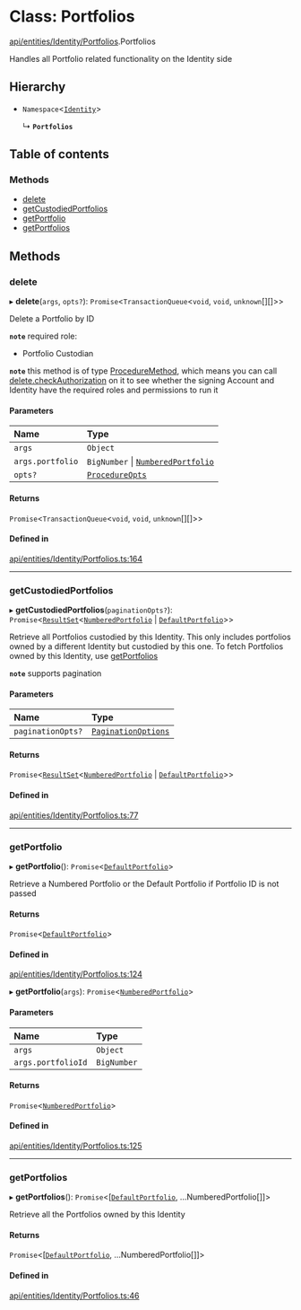 # Class: Portfolios

[api/entities/Identity/Portfolios](../wiki/api.entities.Identity.Portfolios).Portfolios

Handles all Portfolio related functionality on the Identity side

## Hierarchy

- `Namespace`<[`Identity`](../wiki/api.entities.Identity.Identity)\>

  ↳ **`Portfolios`**

## Table of contents

### Methods

- [delete](../wiki/api.entities.Identity.Portfolios.Portfolios#delete)
- [getCustodiedPortfolios](../wiki/api.entities.Identity.Portfolios.Portfolios#getcustodiedportfolios)
- [getPortfolio](../wiki/api.entities.Identity.Portfolios.Portfolios#getportfolio)
- [getPortfolios](../wiki/api.entities.Identity.Portfolios.Portfolios#getportfolios)

## Methods

### delete

▸ **delete**(`args`, `opts?`): `Promise`<`TransactionQueue`<`void`, `void`, `unknown`[][]\>\>

Delete a Portfolio by ID

**`note`** required role:
  - Portfolio Custodian

**`note`** this method is of type [ProcedureMethod](../wiki/types.ProcedureMethod), which means you can call [delete.checkAuthorization](../wiki/types.ProcedureMethod#checkauthorization)
  on it to see whether the signing Account and Identity have the required roles and permissions to run it

#### Parameters

| Name | Type |
| :------ | :------ |
| `args` | `Object` |
| `args.portfolio` | `BigNumber` \| [`NumberedPortfolio`](../wiki/api.entities.NumberedPortfolio.NumberedPortfolio) |
| `opts?` | [`ProcedureOpts`](../wiki/types.ProcedureOpts) |

#### Returns

`Promise`<`TransactionQueue`<`void`, `void`, `unknown`[][]\>\>

#### Defined in

[api/entities/Identity/Portfolios.ts:164](https://github.com/PolymathNetwork/polymesh-sdk/blob/31dfa0dc/src/api/entities/Identity/Portfolios.ts#L164)

___

### getCustodiedPortfolios

▸ **getCustodiedPortfolios**(`paginationOpts?`): `Promise`<[`ResultSet`](../wiki/types.ResultSet)<[`NumberedPortfolio`](../wiki/api.entities.NumberedPortfolio.NumberedPortfolio) \| [`DefaultPortfolio`](../wiki/api.entities.DefaultPortfolio.DefaultPortfolio)\>\>

Retrieve all Portfolios custodied by this Identity.
  This only includes portfolios owned by a different Identity but custodied by this one.
  To fetch Portfolios owned by this Identity, use [getPortfolios](../wiki/api.entities.Identity.Portfolios.Portfolios#getportfolios)

**`note`** supports pagination

#### Parameters

| Name | Type |
| :------ | :------ |
| `paginationOpts?` | [`PaginationOptions`](../wiki/types.PaginationOptions) |

#### Returns

`Promise`<[`ResultSet`](../wiki/types.ResultSet)<[`NumberedPortfolio`](../wiki/api.entities.NumberedPortfolio.NumberedPortfolio) \| [`DefaultPortfolio`](../wiki/api.entities.DefaultPortfolio.DefaultPortfolio)\>\>

#### Defined in

[api/entities/Identity/Portfolios.ts:77](https://github.com/PolymathNetwork/polymesh-sdk/blob/31dfa0dc/src/api/entities/Identity/Portfolios.ts#L77)

___

### getPortfolio

▸ **getPortfolio**(): `Promise`<[`DefaultPortfolio`](../wiki/api.entities.DefaultPortfolio.DefaultPortfolio)\>

Retrieve a Numbered Portfolio or the Default Portfolio if Portfolio ID is not passed

#### Returns

`Promise`<[`DefaultPortfolio`](../wiki/api.entities.DefaultPortfolio.DefaultPortfolio)\>

#### Defined in

[api/entities/Identity/Portfolios.ts:124](https://github.com/PolymathNetwork/polymesh-sdk/blob/31dfa0dc/src/api/entities/Identity/Portfolios.ts#L124)

▸ **getPortfolio**(`args`): `Promise`<[`NumberedPortfolio`](../wiki/api.entities.NumberedPortfolio.NumberedPortfolio)\>

#### Parameters

| Name | Type |
| :------ | :------ |
| `args` | `Object` |
| `args.portfolioId` | `BigNumber` |

#### Returns

`Promise`<[`NumberedPortfolio`](../wiki/api.entities.NumberedPortfolio.NumberedPortfolio)\>

#### Defined in

[api/entities/Identity/Portfolios.ts:125](https://github.com/PolymathNetwork/polymesh-sdk/blob/31dfa0dc/src/api/entities/Identity/Portfolios.ts#L125)

___

### getPortfolios

▸ **getPortfolios**(): `Promise`<[[`DefaultPortfolio`](../wiki/api.entities.DefaultPortfolio.DefaultPortfolio), ...NumberedPortfolio[]]\>

Retrieve all the Portfolios owned by this Identity

#### Returns

`Promise`<[[`DefaultPortfolio`](../wiki/api.entities.DefaultPortfolio.DefaultPortfolio), ...NumberedPortfolio[]]\>

#### Defined in

[api/entities/Identity/Portfolios.ts:46](https://github.com/PolymathNetwork/polymesh-sdk/blob/31dfa0dc/src/api/entities/Identity/Portfolios.ts#L46)
